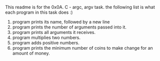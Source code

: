  This readme is for the 0x0A. C - argc, argv task.
 the following list is what each program in this task does :)

1.  program prints its name, followed by a new line
2. program prints the number of arguments passed into it.
3. program prints all arguments it receives.
4. program multiplies two numbers.
5. program adds positive numbers.
6. program prints the minimum number of coins to make change for an amount of money.
